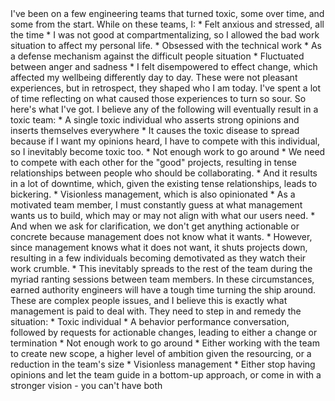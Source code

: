 <BlogText>
I've been on a few engineering teams that turned toxic, some over time, and some from the start. While on these teams, I:
</BlogText>

<BlogText>
* Felt anxious and stressed, all the time
* I was not good at compartmentalizing, so I allowed the bad work situation to affect my personal life.
* Obsessed with the technical work
* As a defense mechanism against the difficult people situation
* Fluctuated between anger and sadness
* I felt disempowered to effect change, which affected my wellbeing differently day to day.
</BlogText>

<BlogText>
These were not pleasant experiences, but in retrospect, they shaped who I am today. I've spent a lot of time reflecting on what caused those experiences to turn so sour. So here's what I've got. I believe any of the following will eventually result in a toxic team:
</BlogText>

<BlogText>
* A single toxic individual who asserts strong opinions and inserts themselves everywhere
  * It causes the toxic disease to spread because if I want my opinions heard, I have to compete with this individual, so I inevitably become toxic too.
* Not enough work to go around
  * We need to compete with each other for the "good" projects, resulting in tense relationships between people who should be collaborating.
  * And it results in a lot of downtime, which, given the existing tense relationships, leads to bickering.
* Visionless management, which is also opinionated
  * As a motivated team member, I must constantly guess at what management wants us to build, which may or may not align with what our users need.
  * And when we ask for clarification, we don't get anything actionable or concrete because management does not know what it wants.
  * However, since management knows what it does not want, it shuts projects down, resulting in a few individuals becoming demotivated as they watch their work crumble.
  * This inevitably spreads to the rest of the team during the myriad ranting sessions between team members.
</BlogText>

<BlogText>
In these circumstances, earned authority engineers will have a tough time turning the ship around. These are complex people issues, and I believe this is exactly what management is paid to deal with. They need to step in and remedy the situation:
</BlogText>

<BlogText>
* Toxic individual
  * A behavior performance conversation, followed by requests for actionable changes, leading to either a change or termination
* Not enough work to go around
  * Either working with the team to create new scope, a higher level of ambition given the resourcing, or a reduction in the team's size
* Visionless management
  * Either stop having opinions and let the team guide in a bottom-up approach, or come in with a stronger vision - you can't have both
</BlogText> 